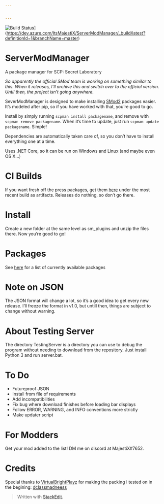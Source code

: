 ```yaml
---


---
```


<p><img src="https://dev.azure.com/ItsMajestiX/ServerModManager/_apis/build/status/ItsMajestiX.ServerModManager?branchName=master" alt="Build Status">](<a href="https://dev.azure.com/ItsMajestiX/ServerModManager/_build/latest?definitionId=1&amp;branchName=master">https://dev.azure.com/ItsMajestiX/ServerModManager/_build/latest?definitionId=1&amp;branchName=master</a>)</p>
<h1 id="servermodmanager">ServerModManager</h1>
<p>A package manager for SCP: Secret Laboratory</p>
<p><em>So apparently the official SMod team is working on something similar to this. When it releases, I’ll archive this and switch over to the official version. Until then, the project isn’t going anywhere.</em></p>
<p>SeverModManager is designed to make installing <a href="https://github.com/Grover-c13/Smod2">SMod2</a> packages easier. It’s modeled after pip, so if you have worked with that, you’re good to go.</p>
<p>Install by simply running <code>scpman install packagename</code>, and remove with <code>scpman remove packagename</code>.  When it’s time to update, just run <code>scpman update packagename</code>. Simple!</p>
<p>Dependencies are automatically taken care of, so you don’t have to install everything one at a time.</p>
<p>Uses .NET Core, so it can be run on Windows and Linux (and maybe even OS X…)</p>
<h1 id="ci-builds">CI Builds</h1>
<p>If you want fresh off the press packages, get them <a href="https://dev.azure.com/ItsMajestiX/ServerModManager/">here</a> under the most recent build as artifacts. Releases do nothing, so don’t go there.</p>
<h1 id="install">Install</h1>
<p>Create a new folder at the same level as sm_plugins and unzip the files there. Now you’re good to go!</p>
<h1 id="packages">Packages</h1>
<p>See <a href="https://github.com/ItsMajestiX/ServerModManager/blob/master/packages.md">here</a> for a list of currently available packages</p>
<h1 id="note-on-json">Note on JSON</h1>
<p>The JSON format will change a lot, so it’s a good idea to get every new release. I’ll freeze the format in v1.0, but untill then, things are subject to change without warning.</p>
<h1 id="about-testing-server">About Testing Server</h1>
<p>The directory TestingServer is a directory you can use to debug the program without needing to download from the repository. Just install Python 3 and run server.bat.</p>
<h1 id="to-do">To Do</h1>
<ul>
<li>Futureproof JSON</li>
<li>Install from file of requirements</li>
<li>Add incompatibilities</li>
<li>Fix bug where download finishes before loading bar displays</li>
<li>Follow ERROR, WARNING, and INFO conventions more strictly</li>
<li>Make updater script</li>
</ul>
<h1 id="for-modders">For Modders</h1>
<p>Get your mod added to the list! DM me on discord at MajestiX#7652.</p>
<h1 id="credits">Credits</h1>
<p>Special thanks to <a href="https://github.com/VirtualBrightPlayz">VirtualBrightPlayz</a> for making the packing I tested on in the begining: <a href="https://github.com/VirtualBrightPlayz/Smod2-Mod1_DCLASS_MADNESS">dclassmadneess</a></p>
<blockquote>
<p>Written with <a href="https://stackedit.io/">StackEdit</a>.</p>
</blockquote>

